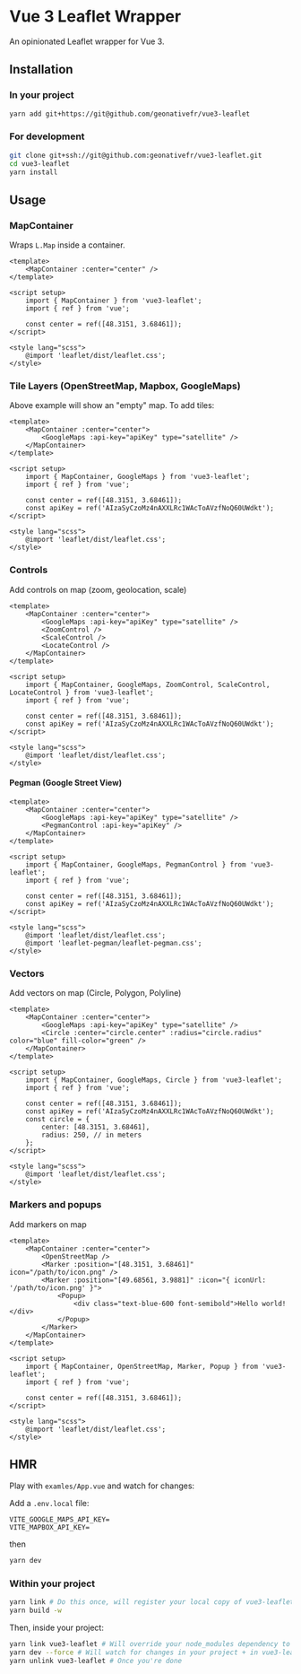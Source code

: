# Vue 3 Leaflet Wrapper

An opinionated Leaflet wrapper for Vue 3.

## Installation

### In your project

```bash
yarn add git+https://git@github.com/geonativefr/vue3-leaflet
```

### For development

```bash
git clone git+ssh://git@github.com:geonativefr/vue3-leaflet.git
cd vue3-leaflet
yarn install
```

## Usage

### MapContainer

Wraps `L.Map` inside a container.

```vue
<template>
	<MapContainer :center="center" />
</template>

<script setup>
	import { MapContainer } from 'vue3-leaflet';
	import { ref } from 'vue';

	const center = ref([48.3151, 3.68461]);
</script>

<style lang="scss">
	@import 'leaflet/dist/leaflet.css';
</style>
```

### Tile Layers (OpenStreetMap, Mapbox, GoogleMaps)

Above example will show an "empty" map. To add tiles:

```vue
<template>
	<MapContainer :center="center">
		<GoogleMaps :api-key="apiKey" type="satellite" />
	</MapContainer>
</template>

<script setup>
	import { MapContainer, GoogleMaps } from 'vue3-leaflet';
	import { ref } from 'vue';

	const center = ref([48.3151, 3.68461]);
	const apiKey = ref('AIzaSyCzoMz4nAXXLRc1WAcToAVzfNoQ60UWdkt');
</script>

<style lang="scss">
	@import 'leaflet/dist/leaflet.css';
</style>
```

### Controls

Add controls on map (zoom, geolocation, scale)

```vue
<template>
	<MapContainer :center="center">
		<GoogleMaps :api-key="apiKey" type="satellite" />
		<ZoomControl />
		<ScaleControl />
		<LocateControl />
	</MapContainer>
</template>

<script setup>
	import { MapContainer, GoogleMaps, ZoomControl, ScaleControl, LocateControl } from 'vue3-leaflet';
	import { ref } from 'vue';

	const center = ref([48.3151, 3.68461]);
	const apiKey = ref('AIzaSyCzoMz4nAXXLRc1WAcToAVzfNoQ60UWdkt');
</script>

<style lang="scss">
	@import 'leaflet/dist/leaflet.css';
</style>
```

#### Pegman (Google Street View)

```vue
<template>
	<MapContainer :center="center">
		<GoogleMaps :api-key="apiKey" type="satellite" />
		<PegmanControl :api-key="apiKey" />
	</MapContainer>
</template>

<script setup>
	import { MapContainer, GoogleMaps, PegmanControl } from 'vue3-leaflet';
	import { ref } from 'vue';

	const center = ref([48.3151, 3.68461]);
	const apiKey = ref('AIzaSyCzoMz4nAXXLRc1WAcToAVzfNoQ60UWdkt');
</script>

<style lang="scss">
	@import 'leaflet/dist/leaflet.css';
	@import 'leaflet-pegman/leaflet-pegman.css';
</style>
```

### Vectors

Add vectors on map (Circle, Polygon, Polyline)

```vue
<template>
	<MapContainer :center="center">
		<GoogleMaps :api-key="apiKey" type="satellite" />
		<Circle :center="circle.center" :radius="circle.radius" color="blue" fill-color="green" />
	</MapContainer>
</template>

<script setup>
	import { MapContainer, GoogleMaps, Circle } from 'vue3-leaflet';
	import { ref } from 'vue';

	const center = ref([48.3151, 3.68461]);
	const apiKey = ref('AIzaSyCzoMz4nAXXLRc1WAcToAVzfNoQ60UWdkt');
	const circle = {
		center: [48.3151, 3.68461],
		radius: 250, // in meters
	};
</script>

<style lang="scss">
	@import 'leaflet/dist/leaflet.css';
</style>
```

### Markers and popups

Add markers on map

```vue
<template>
	<MapContainer :center="center">
		<OpenStreetMap />
		<Marker :position="[48.3151, 3.68461]" icon="/path/to/icon.png" />
		<Marker :position="[49.68561, 3.9881]" :icon="{ iconUrl: '/path/to/icon.png' }">
			<Popup>
				<div class="text-blue-600 font-semibold">Hello world!</div>
			</Popup>
		</Marker>
	</MapContainer>
</template>

<script setup>
	import { MapContainer, OpenStreetMap, Marker, Popup } from 'vue3-leaflet';
	import { ref } from 'vue';

	const center = ref([48.3151, 3.68461]);
</script>

<style lang="scss">
	@import 'leaflet/dist/leaflet.css';
</style>
```

## HMR

Play with `examles/App.vue` and watch for changes:

Add a `.env.local` file:

```env
VITE_GOOGLE_MAPS_API_KEY=
VITE_MAPBOX_API_KEY=
```

then

```bash
yarn dev
```

### Within your project

```bash
yarn link # Do this once, will register your local copy of vue3-leaflet as a local repository
yarn build -w
```

Then, inside your project:

```bash
yarn link vue3-leaflet # Will override your node_modules dependency to use your local copy
yarn dev --force # Will watch for changes in your project + in vue3-leaflet
yarn unlink vue3-leaflet # Once you're done
```
